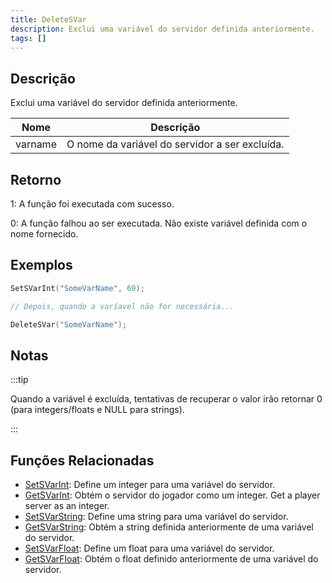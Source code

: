 ```yaml
---
title: DeleteSVar
description: Exclui uma variável do servidor definida anteriormente.
tags: []
---
```


## Descrição

Exclui uma variável do servidor definida anteriormente.

| Nome    | Descrição                                      |
| ------- | ---------------------------------------------- |
| varname | O nome da variável do servidor a ser excluída. |

## Retorno

1: A função foi executada com sucesso.

0: A função falhou ao ser executada. Não existe variável definida com o nome fornecido.

## Exemplos

```c
SetSVarInt("SomeVarName", 69);

// Depois, quando a varíavel não for necessária...

DeleteSVar("SomeVarName");
```

## Notas

:::tip

Quando a variável é excluída, tentativas de recuperar o valor irão retornar 0 (para integers/floats e NULL para strings).

:::

## Funções Relacionadas

- [SetSVarInt](SetSVarInt.md): Define um integer para uma variável do servidor.
- [GetSVarInt](GetSVarInt.md): Obtém o servidor do jogador como um integer. Get a player server as an integer.
- [SetSVarString](SetSVarString.md): Define uma string para uma variável do servidor.
- [GetSVarString](GetSVarString.md): Obtém a string definida anteriormente de uma variável do servidor.
- [SetSVarFloat](SetSVarFloat.md): Define um float para uma variável do servidor.
- [GetSVarFloat](GetSVarFloat.md): Obtém o float definido anteriormente de uma variável do servidor.
